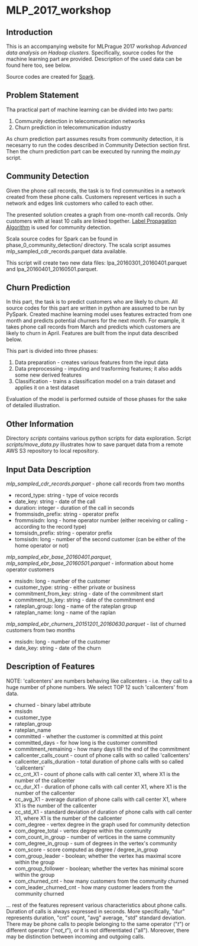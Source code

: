 # MLP\_2017\_workshop

## Introduction

This is an accompanying website for MLPrague 2017 workshop *Advanced data analysis on Hadoop clusters*.
Specifically, source codes for the machine learning part are provided.
Description of the used data can be found here too, see below.

Source codes are created for [Spark](http://spark.apache.org/).

## Problem Statement

Tha practical part of machine learning can be divided into two parts:
1) Community detection in telecommunication networks
2) Churn prediction in telecommunication industry

As churn prediction part assumes results from community detection, it is necesarry to run the codes described in Community Detection section first.
Then the churn prediction part can be executed by running the *main.py* script.

## Community Detection

Given the phone call records, the task is to find communities in a network created from these phone calls.
Customers represent vertices in such a network and edges link customers who called to each other.

The presented solution creates a graph from one-month call records.
Only customers with at least 10 calls are linked together.
[Label Propagation Algorithm](https://en.wikipedia.org/wiki/Label_Propagation_Algorithm) is used for community detection.

Scala source codes for Spark can be found in phase\_0\_community\_detection/ directory.
The scala script assumes mlp\_sampled\_cdr\_records.parquet data available.

This script will create two new data files: lpa\_20160301\_20160401.parquet and lpa\_20160401\_20160501.parquet.

## Churn Prediction

In this part, the task is to predict customers who are likely to churn.
All source codes for this part are written in python are assumed to be run by PySpark.
Created machine learning model uses features extracted from one month and predicts potential churners for the next month.
For example, it takes phone call records from March and predicts which customers are likely to churn in April.
Features are built from the input data described below.

This part is divided into three phases:
1) Data preparation - creates various features from the input data
2) Data preprocessing - imputing and trasforming features; it also adds some new derived features
3) Classification - trains a classification model on a train dataset and applies it on a test dataset

Evaluation of the model is performed outside of those phases for the sake of detailed illustration.

## Other Information

Directory *scripts* contains various python scripts for data exploration.
Script *scripts/move_data.py* illustrates how to save parquet data from a remote AWS S3 repository to local repository.


## Input Data Description

*mlp\_sampled\_cdr\_records.parquet* - phone call records from two months

* record\_type: string - type of voice records
* date\_key: string - date of the call
* duration: integer - duration of the call in seconds
* frommsisdn\_prefix: string - operator prefix
* frommsisdn: long - home operator number (either receiving or calling - according to the record type)
* tomsisdn\_prefix: string - operator prefix
* tomsisdn: long - number of the second customer (can be either of the home operator or not)


*mlp\_sampled\_ebr\_base\_20160401.parquet*, *mlp\_sampled\_ebr\_base\_20160501.parquet* - information about home operator customers

* msisdn: long - number of the customer
* customer\_type: string - either private or business
* commitment\_from\_key: string - date of the commitment start
* commitment\_to\_key: string - date of the commitment end
* rateplan\_group: long - name of the rateplan group
* rateplan\_name: long - name of the raplan

*mlp_sampled_ebr_churners_20151201_20160630.parquet* - list of churned customers from two months

* msisdn: long - number of the customer
* date\_key: string - date of the churn

## Description of Features

NOTE: 'callcenters' are numbers behaving like callcenters - i.e. they call to a huge number of phone numbers.
We select TOP 12 such 'callcenters' from data.

* churned - binary label attribute
* msisdn
* customer\_type 
* rateplan\_group
* rateplan\_name
* committed - whether the customer is committed at this point
* committed\_days - for how long is the customer committed
* commitment\_remaining - how many days till the end of the commitment
* callcenter\_calls\_count - count of phone calls with so called 'callcenters'
* callcenter\_calls\_duration - total duration of phone calls with so called 'callcenters'
* cc\_cnt\_X1 - count of phone calls with call center X1, where X1 is the number of the callcenter
* cc\_dur\_X1 - duration of phone calls with call center X1, where X1 is the number of the callcenter
* cc\_avg\_X1 - average duration of phone calls with call center X1, where X1 is the number of the callcenter
* cc\_std\_X1 - standard deviation of duration of phone calls with call center X1, where X1 is the number of the callcenter
* com\_degree - vertex degree in the graph used for community detection
* com\_degree\_total - vertex  degree within the community
* com\_count\_in\_group - number of vertices in the same community
* com\_degree\_in\_group - sum of degrees in the vertex's community
* com\_score - score computed as degree / degree\_in\_group 
* com\_group\_leader - boolean; whether the vertex has maximal score within the group
* com\_group\_follower - boolean; whether the vertex has minimal score within the group
* com\_churned\_cnt - how many customers from the community churned 
* com\_leader\_churned\_cnt - how many customer leaders from the community churned

... rest of the features represent various characteristics about phone calls.
Duration of calls is always expressed in seconds.
More specifically, "dur" represents duration, "cnt" count, "avg" average, "std" standard deviation.
There may be phone calls to people belonging to the same operator ("_t_") or different operator ("_not_t_"), or it is not differentiated ("all").
Moreover, there may be distinction between incoming and outgoing calls.




